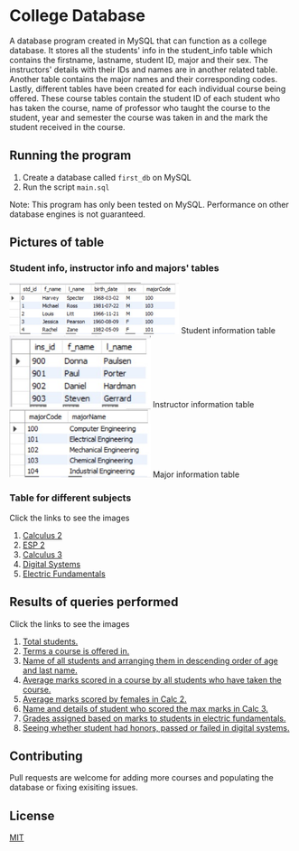 # College Database

A database program created in MySQL that can function as a college database. It stores all the students' info in the student_info table which contains the firstname, lastname, student ID, major and their sex. The instructors' details with their IDs and names are in another related table. Another table contains the major names and their corresponding codes. Lastly, different tables have been created for each individual course being offered. These course tables contain the student ID of each student who has taken the course, name of professor who taught the course to the student, year and semester the course was taken in and the mark the student received in the course.

## Running the program

1. Create a database called ```first_db``` on MySQL
2. Run the script ```main.sql```

Note: This program has only been tested on MySQL. Performance on other database engines is not guaranteed. 

## Pictures of table
### Student info, instructor info and majors' tables
<img src="db_img/all student info.jpg" width="300">
Student information table
<img src="db_img/all instructors.jpg" width = "250"> 
Instructor information table
<img src="db_img/all majors.jpg" width = "250"> 
Major information table

### Table for different subjects
Click the links to see the images
1. [Calculus 2](https://github.com/janus-tg/college_database/blob/main/db_img/all%20calc2%20.jpg)
2. [ESP 2](https://github.com/janus-tg/college_database/blob/main/db_img/all%20esp2.jpg)
3. [Calculus 3](https://github.com/janus-tg/college_database/blob/main/db_img/all%20calc3.jpg)
4. [Digital Systems](https://github.com/janus-tg/college_database/blob/main/db_img/all%20digitalsystem.jpg)
5. [Electric Fundamentals](https://github.com/janus-tg/college_database/blob/main/db_img/all%20elecfundamentals.jpg)

## Results of queries performed
Click the links to see the images
1. [Total students.](https://github.com/janus-tg/College-Database/blob/main/db_img/query_totalStudents.jpg)
2. [Terms a course is offered in.](https://github.com/janus-tg/College-Database/blob/main/db_img/query_distinctTerms.jpg)
3. [Name of all students and arranging them in descending order of age and last name.](https://github.com/janus-tg/College-Database/blob/main/db_img/query_age%20and%20last%20name.jpg)
4. [Average marks scored in a course by all students who have taken the course.](https://github.com/janus-tg/College-Database/blob/main/db_img/query_avgMarkinCourse.jpg)
5. [Average marks scored by females in Calc 2.](https://github.com/janus-tg/College-Database/blob/main/db_img/query_avgFemaleMarksCalc2.jpg)
6. [Name and details of student who scored the max marks in Calc 3.](https://github.com/janus-tg/College-Database/blob/main/db_img/query_nameOfMaxMarkScoredInCalc3.jpg)
7. [Grades assigned based on marks to students in electric fundamentals.](https://github.com/janus-tg/College-Database/blob/main/db_img/query_gradeInElec.jpg)
8. [Seeing whether student had honors, passed or failed in digital systems.](https://github.com/janus-tg/College-Database/blob/main/db_img/query_statusOfStdInDigital.jpg)

## Contributing

Pull requests are welcome for adding more courses and populating the database or fixing exisiting issues. 

## License
[MIT](https://github.com/janus-tg/college_database/blob/master/LICENSE)
